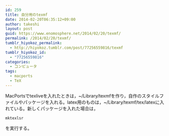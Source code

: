 ```yaml
---
id: 259
title: 自分用のtexmf
date: 2014-02-20T06:35:12+09:00
author: takeshi
layout: post
guid: https://www.enomosphere.net/2014/02/20/texmf/
permalink: /2014/02/20/texmf/
tumblr_hiyokoz_permalink:
  - http://hiyokoz.tumblr.com/post/77256559816/texmf
tumblr_hiyokoz_id:
  - "77256559816"
categories:
  - コンピュータ
tags:
  - macports
  - TeX
---
```

MacPortsでtexliveを入れたときは，~/Library/texmfを作り，自作のスタイルファイルやパッケージを入れる。<!--more-->latex用のものは，~/Library/texmf/tex/latexに入れている。新しくパッケージを入れた場合は，
<pre><code>mktexlsr
</code></pre>
を実行する。